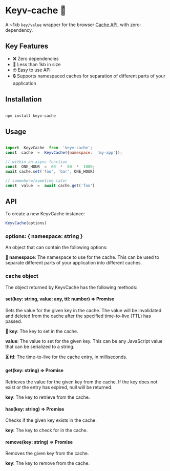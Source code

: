 
# Keyv-cache 🚀

 A ~1kb `key/value` wrapper for the browser [Cache API](https://developer.mozilla.org/en-US/docs/Web/API/Cache), with zero-dependency.

## Key Features

- ❌ Zero dependencies
- 📏 Less than 1kb in size
- 🤓 Easy to use API
- 🔒 Supports namespaced caches for separation of different parts of your application

## Installation

```bash

npm install keyv-cache

```

## Usage

```js

import  KeyvCache  from  'keyv-cache';
const  cache  =  KeyvCache({namespace:  'my-app'});

// within an async function
const  ONE_HOUR  =  60  *  60  *  1000;
await cache.set('foo', 'bar', ONE_HOUR)

// somewhere/sometime later
const  value  =  await cache.get('foo')
```

## API

To create a new KeyvCache instance:

```js
KeyvCache(options)
```

### options: { namespace: string }

An object that can contain the following options:

**🔑 namespace**: The namespace to use for the cache. This can be used to separate different parts of your application into different caches.

### cache object

The object returned by KeyvCache has the following methods:

#### set(key: string, value: any, ttl: number) => Promise<void>

Sets the value for the given key in the cache. The value will be invalidated and deleted from the cache after the specified time-to-live (TTL) has passed.

**🔑 key**: The key to set in the cache.

**value**: The value to set for the given key. This can be any JavaScript value that can be serialized to a string.

**⏳ ttl**: The time-to-live for the cache entry, in milliseconds.

#### get(key: string) => Promise<any>

Retrieves the value for the given key from the cache. If the key does not exist or the entry has expired, null will be returned.

**key**: The key to retrieve from the cache.

#### has(key: string) => Promise<boolean>

Checks if the given key exists in the cache.

**key**: The key to check for in the cache.

#### remove(key: string) => Promise<void>

Removes the given key from the cache.

**key**: The key to remove from the cache.
